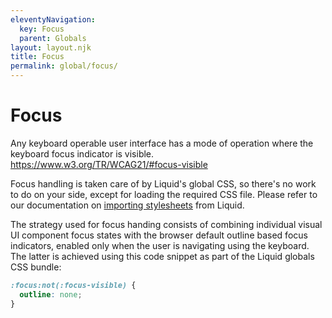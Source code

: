 ```yaml
---
eleventyNavigation:
  key: Focus
  parent: Globals
layout: layout.njk
title: Focus
permalink: global/focus/
---
```


# Focus

<ld-notice mode="warning">
  Any keyboard operable user interface has a mode of operation where the keyboard focus indicator is visible.
  <a href="https://www.w3.org/TR/WCAG21/#focus-visible" rel="noreferrer noopener" target="_blank">https://www.w3.org/TR/WCAG21/#focus-visible</a>
</ld-notice>

Focus handling is taken care of by Liquid's global CSS, so there's no work to do on your side, except for loading the required CSS file. Please refer to our documentation on [importing stylesheets](introduction/getting-started/#import-stylesheets) from Liquid.

The strategy used for focus handing consists of combining individual visual UI component focus states with the browser default outline based focus indicators, enabled only when the user is navigating using the keyboard. The latter is achieved using this code snippet as part of the Liquid globals CSS bundle:

```css
:focus:not(:focus-visible) {
  outline: none;
}
```
